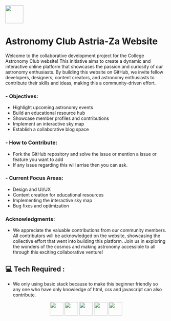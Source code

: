 <div align="left">  <img src="https://github.com/Aryan-81/Astria-Za_web/assets/131597580/13b2b9b1-0a72-47e4-9045-495ee8f6e4a7"  style="height: 4em" />  </div>

# Astronomy Club Astria-Za Website

Welcome to the collaborative development project for the College Astronomy Club website! This initiative aims to create a dynamic and interactive online platform that showcases the passion and curiosity of our astronomy enthusiasts. By building this website on GitHub, we invite fellow developers, designers, content creators, and astronomy enthusiasts to contribute their skills and ideas, making this a community-driven effort.

### - Objectives:
 - Highlight upcoming astronomy events
 - Build an educational resource hub
 - Showcase member profiles and contributions
 - Implement an interactive sky map
 - Establish a collaborative blog space

### - How to Contribute:
 - Fork the GitHub repository and solve the issue or mention a issue or feature you want to add
 - If any issue regarding this will arrise then you can ask.


### - Current Focus Areas:
 - Design and UI/UX
 - Content creation for educational resources
 - Implementing the interactive sky map
 - Bug fixes and optimization

### Acknowledgments:
 - We appreciate the valuable contributions from our community members. All contributors will be acknowledged on the website, showcasing the collective effort that went into building this platform. 
Join us in exploring the wonders of the cosmos and making astronomy accessible to all through this exciting collaborative venture!

## 💻 Tech Required :  
- We only using basic stack because to make this beginner friendly so any one who have only knowledge of html, css and javascript can also contribute.
<div align="center" >
  <img src="https://img.shields.io/badge/JavaScript-000000.svg?style=for-the-badge&logo=javascript&logoColor=F7E017" style="height: 3em">
  <img src="https://img.shields.io/badge/HTML5-F26624.svg?style=for-the-badge&logo=html5&logoColor=white" style="height: 3em">
  <img src="https://img.shields.io/badge/CSS-2465F1.svg?style=for-the-badge&logo=CSS3&logoColor=white" style="height: 3em">
  <img src="https://img.shields.io/badge/GitHub-%23121011.svg?style=for-the-badge&logo=github&logoColor=white" style="height: 3em">
  <img src="https://img.shields.io/badge/Git-%23F05033.svg?style=for-the-badge&logo=git&logoColor=white" style="height: 3em">
</div>
